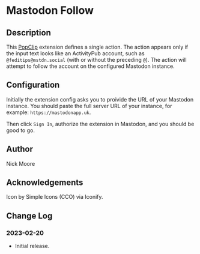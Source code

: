 # Mastodon Follow

## Description

This [PopClip](https://pilotmoon.com/popclip/) extension defines a single
action. The action appears only if the input text looks like an ActivityPub
account, such as `@feditips@mstdn.social` (with or without the preceding `@`).
The action will attempt to follow the account on the configured Mastodon
instance.

## Configuration

Initially the extension config asks you to proivide the URL of your Mastodon
instance. You should paste the full server URL of your instance, for example:
`https://mastodonapp.uk`.

Then click `Sign In`, authorize the extension in Mastodon, and you should be
good to go.

## Author

Nick Moore

## Acknowledgements

Icon by Simple Icons (CCO) via Iconify.

## Change Log

### 2023-02-20

- Initial release.

